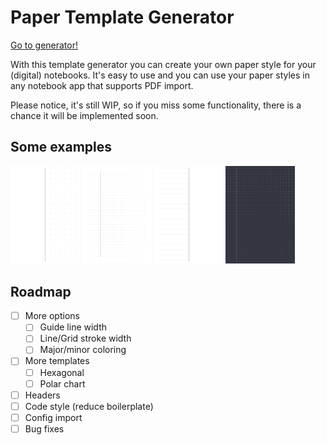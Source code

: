# Paper Template Generator

[Go to generator!](https://nordnord.github.io/paper_template_generator/)

With this template generator you can create your own paper style for your (digital) notebooks.
It's easy to use and you can use your paper styles in any notebook app that supports PDF import.

Please notice, it's still WIP, so if you miss some functionality, there is a chance it will be implemented soon.

## Some examples

<p float="left">
  <img src="repo_images/crosses_right.png" width="22%">
  <img src="repo_images/dots_line.png" width="22%">
  <img src="repo_images/lines_left.png" width="22%">
  <img src="repo_images/dots_dark.png" width="22%">
</p>

## Roadmap

- [ ] More options
  - [ ] Guide line width
  - [ ] Line/Grid stroke width
  - [ ] Major/minor coloring
- [ ] More templates
  - [ ] Hexagonal
  - [ ] Polar chart
- [ ] Headers
- [ ] Code style (reduce boilerplate)
- [ ] Config import
- [ ] Bug fixes

